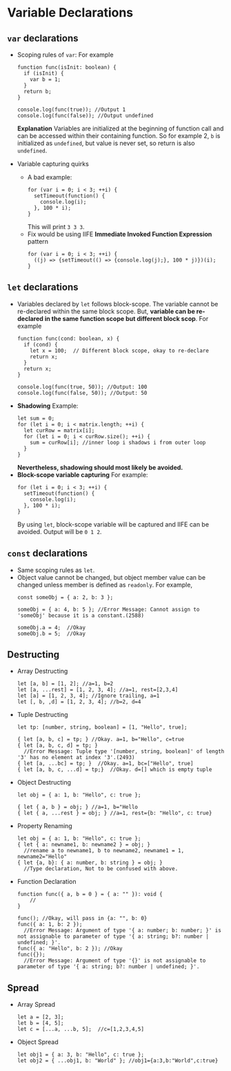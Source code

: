 # Variable Declarations
## `var` declarations
  * Scoping rules of `var`:  For example
    ```
    function func(isInit: boolean) {
      if (isInit) {
        var b = 1;
      }
      return b;
    }

    console.log(func(true)); //Output 1
    console.log(func(false)); //Output undefined
    ```
    **Explanation** Variables are initialized at the beginning of function call and can be accessed within their containing function. So for example 2, `b` is initialized as `undefined`, but value is never set, so return is also `undefined`.

  * Variable capturing quirks
    * A bad example:
      ```
      for (var i = 0; i < 3; ++i) {
        setTimeout(function() {
          console.log(i);
        }, 100 * i);
      }
      ```
      This will print `3 3 3`.
    * Fix would be using IIFE **Immediate Invoked Function Expression** pattern
      ```
      for (var i = 0; i < 3; ++i) {
        ((j) => {setTimeout(() => {console.log(j);}, 100 * j)})(i);
      }
      ```

## `let` declarations
  * Variables declared by `let` follows block-scope. The variable cannot be re-declared within the same block scope. But, **variable can be re-declared in the same function scope but different block scop**. For example
    ```
    function func(cond: boolean, x) {
      if (cond) {
        let x = 100;  // Different block scope, okay to re-declare
        return x;
      }
      return x;
    }

    console.log(func(true, 50)); //Output: 100
    console.log(func(false, 50)); //Output: 50
    ```
  * **Shadowing** Example:
    ```
    let sum = 0;
    for (let i = 0; i < matrix.length; ++i) {
      let curRow = matrix[i];
      for (let i = 0; i < curRow.size(); ++i) {
        sum = curRow[i]; //inner loop i shadows i from outer loop 
      }
    }
    ```
    **Nevertheless, shadowing should most likely be avoided.**
  * **Block-scope variable capturing** For example:
    ```
    for (let i = 0; i < 3; ++i) {
      setTimeout(function() {
        console.log(i);
      }, 100 * i);
    }
    ```
    By using `let`, block-scope variable will be captured and IIFE can be avoided. Output will be `0 1 2`.

## `const` declarations
  * Same scoping rules as `let`.
  * Object value cannot be changed, but object member value can be changed unless member is defined as `readonly`. For example,
    ```
    const someObj = { a: 2, b: 3 };

    someObj = { a: 4, b: 5 }; //Error Message: Cannot assign to 'someObj' because it is a constant.(2588)

    someObj.a = 4;  //Okay
    someObj.b = 5;  //Okay
    ```

## Destructing
  * Array Destructing
    ```
    let [a, b] = [1, 2]; //a=1, b=2
    let [a, ...rest] = [1, 2, 3, 4]; //a=1, rest=[2,3,4]
    let [a] = [1, 2, 3, 4]; //Ignore trailing, a=1
    let [, b, ,d] = [1, 2, 3, 4]; //b=2, d=4
    ```
  * Tuple Destructing
    ```
    let tp: [number, string, boolean] = [1, "Hello", true];

    { let [a, b, c] = tp; } //Okay. a=1, b="Hello", c=true
    { let [a, b, c, d] = tp; }
      //Error Message: Tuple type '[number, string, boolean]' of length '3' has no element at index '3'.(2493)
    { let [a, ...bc] = tp; }  //Okay. a=1, bc=["Hello", true]
    { let [a, b, c, ...d] = tp;}  //Okay. d=[] which is empty tuple
    ```
  * Object Destructing
    ```
    let obj = { a: 1, b: "Hello", c: true };

    { let { a, b } = obj; } //a=1, b="Hello
    { let { a, ...rest } = obj; } //a=1, rest={b: "Hello", c: true}
    ```
  * Property Renaming
    ```
    let obj = { a: 1, b: "Hello", c: true };
    { let { a: newname1, b: newname2 } = obj; } 
      //rename a to newname1, b to newname2, newname1 = 1, newname2="Hello"
    { let {a, b}: { a: number, b: string } = obj; } 
      //Type declaration, Not to be confused with above.
    ```
  * Function Declaration
    ```
    function func({ a, b = 0 } = { a: "" }): void {
        //
    }

    func(); //Okay, will pass in {a: "", b: 0}
    func({ a: 1, b: 2 }); 
      //Error Message: Argument of type '{ a: number; b: number; }' is not assignable to parameter of type '{ a: string; b?: number | undefined; }'.
    func({ a: "Hello", b: 2 }); //Okay
    func({});
      //Error Message: Argument of type '{}' is not assignable to parameter of type '{ a: string; b?: number | undefined; }'.
    ```

## Spread
  * Array Spread
    ```
    let a = [2, 3];
    let b = [4, 5];
    let c = [...a, ...b, 5];  //c=[1,2,3,4,5]
    ```
  * Object Spread
    ```
    let obj1 = { a: 3, b: "Hello", c: true };
    let obj2 = { ...obj1, b: "World" }; //obj1={a:3,b:"World",c:true}
    ```

